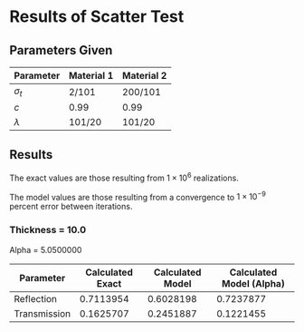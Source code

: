 # Results of Scatter Test

## Parameters Given

Parameter | Material 1 | Material 2
--- | --- | ---
$\sigma_t$ | 2/101 | 200/101
$c$ | 0.99 | 0.99
$\lambda$ | 101/20 | 101/20

## Results

The exact values are those resulting from $1 \times 10^6$ realizations.

The model values are those resulting from a convergence to $1 \times 10^{-9}$ percent error between iterations.

### Thickness = 10.0

Alpha = 5.0500000

Parameter | Calculated Exact | Calculated Model | Calculated Model (Alpha)
--- | --- | --- | ---
Reflection | 0.7113954 | 0.6028198 | 0.7237877
Transmission | 0.1625707 | 0.2451887 | 0.1221455
